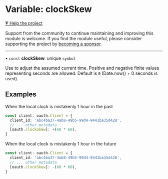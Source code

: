 # Variable: clockSkew

[💗 Help the project](https://github.com/sponsors/panva)

Support from the community to continue maintaining and improving this module is welcome. If you find the module useful, please consider supporting the project by [becoming a sponsor](https://github.com/sponsors/panva).

***

• `const` **clockSkew**: unique `symbol`

Use to adjust the assumed current time. Positive and negative finite values representing seconds
are allowed. Default is `0` (Date.now() + 0 seconds is used).

## Examples

When the local clock is mistakenly 1 hour in the past

```ts
const client: oauth.Client = {
  client_id: 'abc4ba37-4ab8-49b5-99d4-9441ba35d428',
  // ... other metadata
  [oauth.clockSkew]: +(60 * 60),
}
```

When the local clock is mistakenly 1 hour in the future

```ts
const client: oauth.Client = {
  client_id: 'abc4ba37-4ab8-49b5-99d4-9441ba35d428',
  // ... other metadata
  [oauth.clockSkew]: -(60 * 60),
}
```
